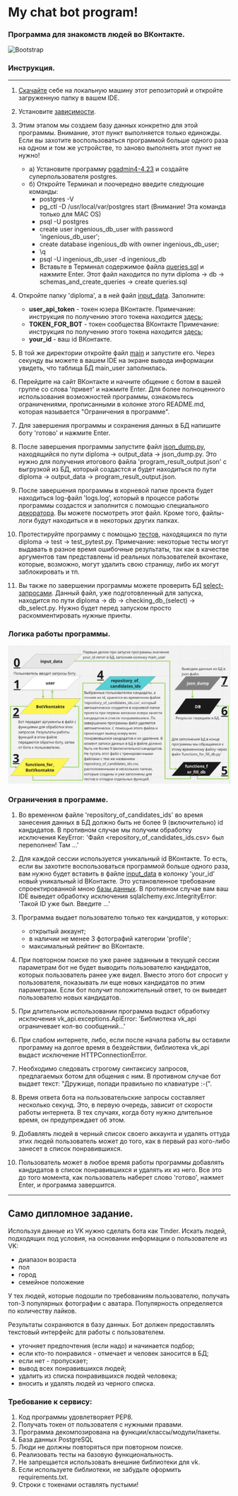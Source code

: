 # My chat bot program!
### Программа для знакомств людей во ВКонтакте.
![Bootstrap](https://i0.wp.com/citeia.com/wp-content/uploads/2019/09/a-complete-guide-to-chatbot-development-from-tools-to-best-practices-featured.jpg?resize=780%2C470&ssl=1)

### Инструкция.
___
1. [Скачайте](https://github.com/ervand7/My_program/archive/master.zip) себе на локальную машину этот репозиторий и откройте загруженную папку в вашем IDE.
2. Установите [зависимости](https://github.com/ervand7/My_program/blob/master/requirements.txt).
3. Этим этапом мы создаем базу данных конкретно для этой программы. Внимание, этот пункт выполняется только единожды. Если вы захотите воспользоваться программой больше одного раза на одном и том же устройстве, то заново выполнять этот пункт не нужно! 
    * а) Установите программу [pgadmin4-4.23](https://www.pgadmin.org/download/) и создайте суперпользователя postgres.
    * б) Откройте Терминал и поочередно введите следующие команды:
        * postgres -V
        * pg_ctl -D /usr/local/var/postgres start (Внимание! Эта команда только для MAC OS)
        * psql -U postgres
        * create user ingenious_db_user with password 'ingenious_db_user';
        * create database ingenious_db with owner ingenious_db_user;
        * \q
        * psql -U ingenious_db_user -d ingenious_db
        * Вставьте в Терминал содержимое файла [queries.sql](https://github.com/ervand7/My_program/blob/master/diploma/db/schemas_and_create_queries/create%20queries.sql) и нажмите Enter. Этот файл находится по пути diploma -> db -> schemas_and_create_queries -> create queries.sql
4. Откройте папку 'diploma', а в ней файл [input_data](https://github.com/ervand7/My_program/blob/master/diploma/input_data.py). Заполните:

    * **user_api_token** - токен юзера ВКонтакте. Примечание: инструкция по получению этого токена находится   [здесь](https://github.com/ervand7/My_program/blob/master/diploma/service_and_auxiliary_files/how_get_user_api_token.py);
    * **TOKEN_FOR_BOT** - токен сообщества ВКонтакте Примечание: инструкция по получению этого токена находится [здесь](https://github.com/ervand7/My_program/blob/master/diploma/service_and_auxiliary_files/how_get_TOKEN_FOR_BOT.txt);
    * **your_id** - ваш id ВКонтакте. 
    
5. В той же директории откройте файл [main](https://github.com/ervand7/My_program/blob/master/diploma/main.py) и запустите его. Через секунду вы можете в вашем IDE на экране вывода информации увидеть, что таблица БД main_user заполнилась. 
    
6. Перейдите на сайт ВКонтакте и начните общение с ботом в вашей группе со слова 'привет' и нажмите Enter. Для более полноценного использования возможностей программы, ознакомьтесь ограничениями, прописанными в колонке этого README.md, которая называется "Ограничения в программе".
    
7. Для завершения программы и сохранения данных в БД напишите боту 'готово' и нажмите Enter.
    
8. После завершения программы запустите файл [json_dump.py](https://github.com/ervand7/My_program/blob/master/diploma/output_data/json_dump.py), находящийся по пути diploma -> output_data -> json_dump.py. Это нужно для получения итогового файла 'program_result_output.json' с выгрузкой из БД, который создастся и будет находиться по пути diploma -> output_data -> program_result_output.json.
    
9. После завершения программы в корневой папке проекта будет находиться log-файл 'logs.log', который в процессе работы программы создастся и заполнится с помощью специального [декоратора](https://github.com/ervand7/My_program/blob/master/diploma/service_and_auxiliary_files/log_decorator_function.py). Вы можете посмотреть этот файл. Кроме того, файлы-логи будут находиться и в некоторых других папках. 

10. Протестируйте программу с помощью [тестов](https://github.com/ervand7/My_program/blob/master/diploma/test/test_pytest.py), находящихся по пути diploma -> test -> test_pytest.py. Примечание: некоторые тесты могут выдавать в разное время ошибочные результаты, так как в качестве аргументов там представлены id реальных пользователей вконтаке, которые, возможно, могут удалить свою страницу, либо их могут заблокировать и тп.

11. Вы также по завершении программы можете проверить БД [select-запросами](https://github.com/ervand7/My_program/blob/master/diploma/db/checking_db_(select)/db_select.py). Данный файл, уже подготовленный для запуска, находится по пути diploma -> db -> checking_db_(select) -> db_select.py. Нужно будет перед запуском просто раскомментировать нужные принты.


### Логика работы программы.
![Bootstrap](https://github.com/ervand7/My_best_summary_about_python/blob/master/summary/web_scraping/HTML/2020/logic.png?raw=true)

### Ограничения в программе.
1. Во временном файле 'repository_of_candidates_ids' во время занесения данных в БД должно быть не более 9 (включительно) id кандидатов. В противном случае мы получим обработку исключения KeyError: 'Файл <repository_of_candidates_ids.csv> был переполнен! Там ...'

2. Для каждой сессии используется уникальный id ВКонтакте. То есть, если вы захотите воспользоваться программой больше одного раза, вам нужно будет вставить в файле [input_data](https://github.com/ervand7/My_program/blob/master/diploma/input_data.py) в колонку 'your_id' новый уникальный id ВКонтакте. Это установленное требование спроектированной мною [базы данных](https://github.com/ervand7/My_program/blob/master/diploma/db/schemas_and_create_queries/schema_made_on_MIRO.png). В противном случае вам ваш IDE выведет обработку исключения sqlalchemy.exc.IntegrityError: 'Такой ID уже был. Введите ...'

3. Программа выдает пользователю только тех кандидатов, у которых:
    * открытый аккаунт;
    * в наличии не менее 3 фотографий категории 'profile';
    * максимальный рейтинг во ВКонтакте.

4. При повторном поиске по уже ранее заданным в текущей сессии параметрам бот не будет выводить пользователю кандидатов, которых пользователь ранее уже видел. Вместо этого бот спросит у пользователя, показывать ли еще новых кандидатов по этим параметрам. Если бот получит положительный ответ, то он выведет пользователю новых кандидатов.

5. При длительном использовании программа выдаст обработку исключения vk_api.exceptions.ApiError: 'Библиотека vk_api ограничевает кол-во сообщений...'

6. При слабом интернете, либо, если после начала работы вы оставили программу на долгое время в бездействии, библиотека vk_api выдаст исключение HTTPConnectionError.

7. Необходимо следовать строгому синтаксису запросов, предлагаемых ботом для общения с ним. В противном случае бот выдает текст: "Дружище, попади правильно по клавиатуре :-(".

8. Время ответа бота на пользовательские запросы составляет несколько секунд. Это, в первую очередь, зависит от скорости работы интернета. В тех случаях, когда боту нужно длительное время, он предупреждает об этом.

9. Добавлять людей в черный список своего аккаунта и удалять оттуда этих людей пользователь может до того, как в первый раз кого-либо занесет в список понравившихся.

10. Пользователь может в любое время работы программы добавлять кандидатов в список понравившихся и удалять их из него. Все это до того момента, как пользователь наберет слово 'готово', нажмет Enter, и программа завершится.
***
## Само дипломное задание.
Используя данные из VK нужно сделать бота как Tinder. Искать людей, подходящих под условия, на основании информации о пользователе из VK:
- диапазон возраста
- пол
- город
- семейное положение


У тех людей, которые подошли по требованиям пользователю, получать топ-3 популярных фотографии с аватара. Популярность определяется по количеству лайков.

Результаты сохраняются в базу данных.
Бот должен предоставлять текстовый интерфейс для работы с пользователем.  
- уточняет предпочтения (если надо) и начинается подбор;
- если кто-то понравился - отмечает и человек заносится в БД;
- если нет - пропускает;
- вывод всех понравившихся людей;
- удалить из списка понравившихся людей человека;  
- вносить и удалять людей из черного списка.





### Требование к сервису:
1. Код программы удовлетворяет PEP8.
2. Получать токен от пользователя с нужными правами.
3. Программа декомпозирована на функции/классы/модули/пакеты.
4. База данных PostgreSQL
5. Люди не должны повторяться при повторном поиске.
6. Реализовать тесты на базовую функциональность.
7. Не запрещается использовать внешние библиотеки для vk.
8. Если используете библиотеки, не забудьте оформить requirements.txt.
9. Строки с токенами оставлять пустыми!


 
